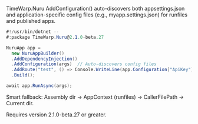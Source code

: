 TimeWarp.Nuru AddConfiguration() auto-discovers both appsettings.json and application-specific config files (e.g., myapp.settings.json) for runfiles and published apps.

```csharp
#!/usr/bin/dotnet --
#:package TimeWarp.Nuru@2.1.0-beta.27

NuruApp app =
  new NuruAppBuilder()
  .AddDependencyInjection()
  .AddConfiguration(args)  // Auto-discovers config files
  .AddRoute("test", () => Console.WriteLine(app.Configuration["ApiKey"]))
  .Build();

await app.RunAsync(args);
```

Smart fallback: Assembly dir → AppContext (runfiles) → CallerFilePath → Current dir.

Requires version 2.1.0-beta.27 or greater.
